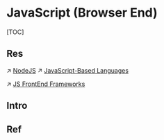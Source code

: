 # JavaScript (Browser End)

[TOC]



## Res
↗ [NodeJS](../../JS%20Runtimes/NodeJS/NodeJS.md)
↗ [JavaScript-Based Languages](../../../../../Compiled%20Languages/🐝%20JavaScript-Based%20Languages/JavaScript-Based%20Languages.md)

↗ [JS FrontEnd Frameworks](../JS%20FrontEnd%20Frameworks/JS%20FrontEnd%20Frameworks.md)



## Intro


## Ref